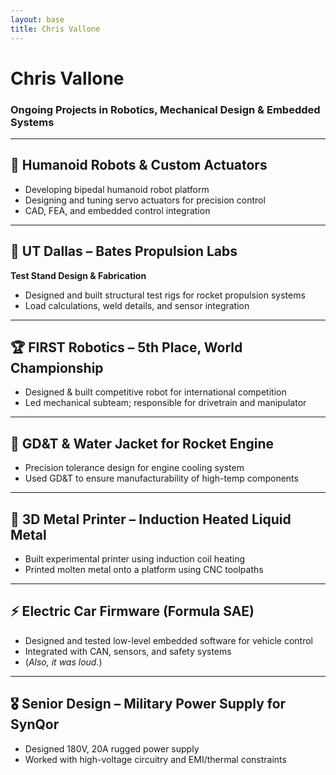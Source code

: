 ```yaml
---
layout: base
title: Chris Vallone
---
```


# Chris Vallone  
### Ongoing Projects in Robotics, Mechanical Design & Embedded Systems

---

## 🔧 Humanoid Robots & Custom Actuators
- Developing bipedal humanoid robot platform
- Designing and tuning servo actuators for precision control
- CAD, FEA, and embedded control integration

---

## 🚀 UT Dallas – Bates Propulsion Labs
**Test Stand Design & Fabrication**
- Designed and built structural test rigs for rocket propulsion systems
- Load calculations, weld details, and sensor integration

---

## 🏆 FIRST Robotics – 5th Place, World Championship
- Designed & built competitive robot for international competition
- Led mechanical subteam; responsible for drivetrain and manipulator

---

## 📐 GD&T & Water Jacket for Rocket Engine
- Precision tolerance design for engine cooling system
- Used GD&T to ensure manufacturability of high-temp components

---

## 🧪 3D Metal Printer – Induction Heated Liquid Metal
- Built experimental printer using induction coil heating
- Printed molten metal onto a platform using CNC toolpaths

---

## ⚡ Electric Car Firmware (Formula SAE)
- Designed and tested low-level embedded software for vehicle control
- Integrated with CAN, sensors, and safety systems
- (*Also, it was loud.*)

---

## 🎖️ Senior Design – Military Power Supply for SynQor
- Designed 180V, 20A rugged power supply
- Worked with high-voltage circuitry and EMI/thermal constraints
